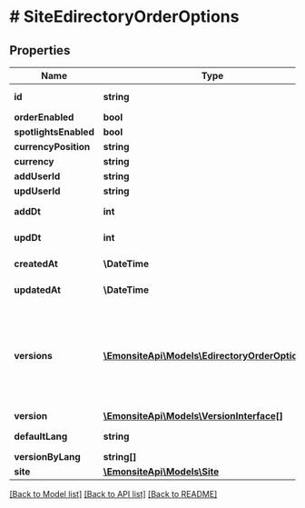 # # SiteEdirectoryOrderOptions

## Properties

Name | Type | Description | Notes
------------ | ------------- | ------------- | -------------
**id** | **string** |  | [optional] [readonly]
**orderEnabled** | **bool** |  | [optional]
**spotlightsEnabled** | **bool** |  | [optional]
**currencyPosition** | **string** |  | [optional]
**currency** | **string** |  | [optional]
**addUserId** | **string** |  | [optional]
**updUserId** | **string** |  | [optional]
**addDt** | **int** |  | [optional] [readonly]
**updDt** | **int** |  | [optional] [readonly]
**createdAt** | **\DateTime** |  | [optional] [readonly]
**updatedAt** | **\DateTime** |  | [optional] [readonly]
**versions** | [**\EmonsiteApi\Models\EdirectoryOrderOptionsV[]**](EdirectoryOrderOptionsV.md) | IMPLEMENTEZ le mapping dans l&#39;entity TODO trouver comment le faire dynamiquement avec un listener doctrine | [optional]
**version** | [**\EmonsiteApi\Models\VersionInterface[]**](VersionInterface.md) |  | [optional]
**defaultLang** | **string** |  | [optional] [readonly]
**versionByLang** | **string[]** |  | [optional]
**site** | [**\EmonsiteApi\Models\Site**](Site.md) |  | [optional]

[[Back to Model list]](../../README.md#models) [[Back to API list]](../../README.md#endpoints) [[Back to README]](../../README.md)
